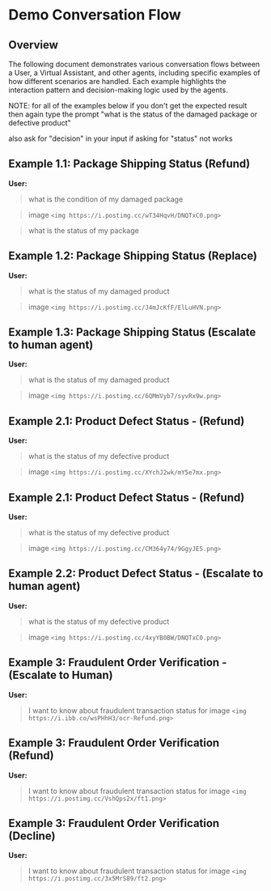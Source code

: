 # Demo Conversation Flow

## Overview

The following document demonstrates various conversation flows between a User, a Virtual Assistant, and other agents, including specific examples of how different scenarios are handled. Each example highlights the interaction pattern and decision-making logic used by the agents.

NOTE: for all of the examples below if you don't get the expected result then again type the prompt "what is the status of the damaged package or defective product"

also ask for "decision" in your input if asking for "status" not works

## Example 1.1: Package Shipping Status (Refund)

**User:**

> what is the condition of my damaged package

> image `<img https://i.postimg.cc/wT34HqvH/DNQTxC0.png>`

> what is the status of my package

## Example 1.2: Package Shipping Status (Replace)

**User:**

> what is the status of my damaged product

> image `<img https://i.postimg.cc/J4mJcKfF/ElLuHVN.png>`

## Example 1.3: Package Shipping Status (Escalate to human agent)

**User:**

> what is the status of my damaged product

> image `<img https://i.postimg.cc/6QMmVyb7/syvRx9w.png>`

## Example 2.1: Product Defect Status - (Refund)

**User:**

> what is the status of my defective product

> image `<img https://i.postimg.cc/XYchJ2wk/mY5e7mx.png>`


## Example 2.1: Product Defect Status - (Refund)

**User:**

> what is the status of my defective product

> image `<img https://i.postimg.cc/CM364y74/9GgyJE5.png>`

## Example 2.2: Product Defect Status - (Escalate to human agent)

**User:**

> what is the status of my defective product

> image `<img https://i.postimg.cc/4xyYB0BW/DNQTxC0.png>`

## Example 3: Fraudulent Order Verification - (Escalate to Human)

**User:**

> I want to know about fraudulent transaction status for image `<img https://i.ibb.co/wsPHhH3/ocr-Refund.png>`

## Example 3: Fraudulent Order Verification (Refund)

**User:**

> I want to know about fraudulent transaction status for image `<img https://i.postimg.cc/VshQps2x/ft1.png>`

## Example 3: Fraudulent Order Verification (Decline)

**User:**

> I want to know about fraudulent transaction status for image `<img https://i.postimg.cc/3x5MrS89/ft2.png>`

